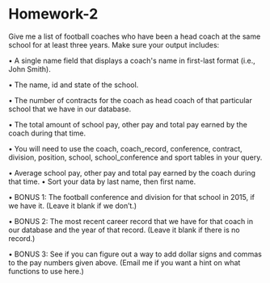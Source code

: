 # Homework-2
Give me a list of football coaches who have been a head coach at the same school for at least three years. Make sure your output includes:

•	A single name field that displays a coach's name in first-last format (i.e., John Smith).

•	The name, id and state of the school.

•	The number of contracts for the coach as head coach of that particular school that we have in our database.

•	The total amount of school pay, other pay and total pay earned by the coach during that time.

•	You will need to use the coach, coach_record, conference, contract, division, position, school, school_conference and sport tables in your query.

•	Average school pay, other pay and total pay earned by the coach during that time.
•	Sort your data by last name, then first name.

•	BONUS 1: The football conference and division for that school in 2015, if we have it. (Leave it blank if we don’t.)

•	BONUS 2: The most recent career record that we have for that coach in our database and the year of that record. (Leave it blank if there is no record.)

•	BONUS 3: See if you can figure out a way to add dollar signs and commas to the pay numbers given above. (Email me if you want a hint on what functions to use here.)
